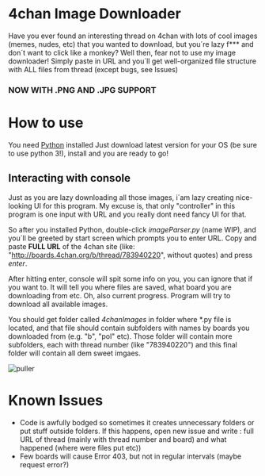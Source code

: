 # 4chan Image Downloader
Have you ever found an interesting thread on 4chan with lots of cool images (memes, nudes, etc) that you wanted to download, but you´re lazy f*** and don´t want to click like a monkey? Well then, fear not to use my image downloader! Simply paste in URL and you´ll get well-organized file structure with ALL files from thread (except bugs, see Issues)

### NOW WITH .PNG AND .JPG SUPPORT

# How to use
You need [Python](https://www.python.org/downloads/) installed
Just download latest version for your OS (be sure to use python 3!), install and you are ready to go!

## Interacting with console
Just as you are lazy downloading all those images, i´am lazy creating nice-looking UI for this program. My excuse is, that only "controller" in this program is one input with URL and you really dont need fancy UI for that. 

So after you installed Python, double-click _imageParser.py_ (name WIP), and you´ll be greeted by start screen which prompts you to enter URL. Copy and paste __FULL URL__ of the 4chan site (like: "http://boards.4chan.org/b/thread/783940220", without quotes) and press _enter_.

After hitting enter, console will spit some info on you, you can ignore that if you want to. It will tell you where files are saved, what board you are downloading from etc. Oh, also current progress. Program will try to download all available images.

You should get folder called _4chanImages_ in folder where *.py file is located, and that file should contain subfolders with names by boards you downloaded from (e.g. "b", "pol" etc). Those folder will contain more subfolders, each with thread number (like "783940220") and this final folder will contain all dem sweet imgaes.

![puller](https://preview.ibb.co/hfQGsf/imagepuller.png)

# Known Issues
- Code is awfully bodged so sometimes it creates unnecessary folders or put stuff outside folders. If this happens, open new issue and write : full URL of thread (mainly with thread number and board) and what happened (where were files put etc))
- Few boards will cause Error 403, but not in regular intervals (maybe request error?)

